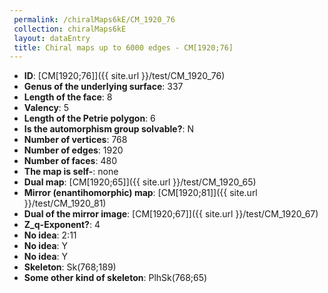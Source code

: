 ```yaml
--- 
 permalink: /chiralMaps6kE/CM_1920_76 
 collection: chiralMaps6kE
 layout: dataEntry
 title: Chiral maps up to 6000 edges - CM[1920;76]
---
```


- **ID**: [CM[1920;76]]({{ site.url }}/test/CM_1920_76)
- **Genus of the underlying surface**: 337
- **Length of the face**: 8
- **Valency**: 5
- **Length of the Petrie polygon**: 6
- **Is the automorphism group solvable?**: N
- **Number of vertices**: 768
- **Number of edges**: 1920
- **Number of faces**: 480
- **The map is self-**: none
- **Dual map**: [CM[1920;65]]({{ site.url }}/test/CM_1920_65)
- **Mirror (enantihomorphic) map**: [CM[1920;81]]({{ site.url }}/test/CM_1920_81)
- **Dual of the mirror image**: [CM[1920;67]]({{ site.url }}/test/CM_1920_67)
- **Z_q-Exponent?**: 4
- **No idea**:  2:11
- **No idea**: Y
- **No idea**: Y
- **Skeleton**: Sk(768;189)
- **Some other kind of skeleton**: PlhSk(768;65)

